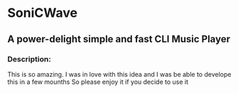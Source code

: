 # SoniCWave
## A power-delight simple and fast CLI Music Player
### Description:

This is so amazing. I was in love with this idea
and I was be able to develope this in a few mounths
So please enjoy it if you decide to use it
